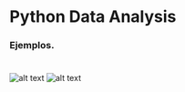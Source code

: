 # Python Data Analysis
### Ejemplos.
#
![alt text](https://github.com/Luisarg03/Imagenes/blob/master/Screenshots/1jpeg.jpeg)
![alt text](https://github.com/Luisarg03/Imagenes/blob/master/Screenshots/2.jpeg)
